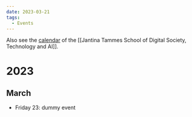 ```yaml
---
date: 2023-03-21
tags:
  - Events
---
```


Also see the [calendar](https://www.rug.nl/jantina-tammes-school/calendar/) of the [[Jantina Tammes School of Digital Society, Technology and AI]].

# 2023
## March
- Friday 23: dummy event
